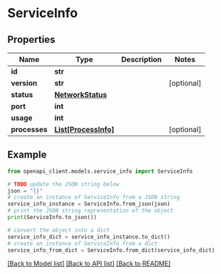 # ServiceInfo


## Properties

Name | Type | Description | Notes
------------ | ------------- | ------------- | -------------
**id** | **str** |  | 
**version** | **str** |  | [optional] 
**status** | [**NetworkStatus**](NetworkStatus.md) |  | 
**port** | **int** |  | 
**usage** | **int** |  | 
**processes** | [**List[ProcessInfo]**](ProcessInfo.md) |  | [optional] 

## Example

```python
from openapi_client.models.service_info import ServiceInfo

# TODO update the JSON string below
json = "{}"
# create an instance of ServiceInfo from a JSON string
service_info_instance = ServiceInfo.from_json(json)
# print the JSON string representation of the object
print(ServiceInfo.to_json())

# convert the object into a dict
service_info_dict = service_info_instance.to_dict()
# create an instance of ServiceInfo from a dict
service_info_from_dict = ServiceInfo.from_dict(service_info_dict)
```
[[Back to Model list]](../README.md#documentation-for-models) [[Back to API list]](../README.md#documentation-for-api-endpoints) [[Back to README]](../README.md)


